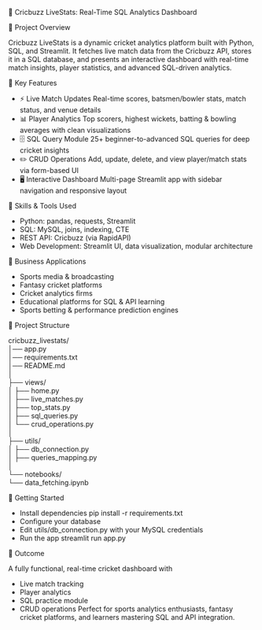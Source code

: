 🏏 Cricbuzz LiveStats: Real-Time SQL Analytics Dashboard

📌 Project Overview

Cricbuzz LiveStats is a dynamic cricket analytics platform built with Python, SQL, and Streamlit. It fetches live match data from the Cricbuzz API, stores it in a SQL database, and presents an interactive dashboard with real-time match insights, player statistics, and advanced SQL-driven analytics.

🚀 Key Features

- ⚡ Live Match Updates
Real-time scores, batsmen/bowler stats, match status, and venue details
- 📊 Player Analytics
Top scorers, highest wickets, batting & bowling averages with clean visualizations
- 🗄️ SQL Query Module
25+ beginner-to-advanced SQL queries for deep cricket insights
- ✏️ CRUD Operations
Add, update, delete, and view player/match stats via form-based UI
- 🖥️ Interactive Dashboard
Multi-page Streamlit app with sidebar navigation and responsive layout

🧰 Skills & Tools Used

- Python: pandas, requests, Streamlit
- SQL: MySQL, joins, indexing, CTE
- REST API: Cricbuzz (via RapidAPI)
- Web Development: Streamlit UI, data visualization, modular architecture

🏢 Business Applications

- Sports media & broadcasting
- Fantasy cricket platforms
- Cricket analytics firms
- Educational platforms for SQL & API learning
- Sports betting & performance prediction engines

📁 Project Structure

cricbuzz_livestats/                          
│── app.py                  
│── requirements.txt        
│── README.md                                            
│                                                                             
├── views/                  
│   ├── home.py         
│   ├── live_matches.py                        
│   ├── top_stats.py                          
│   ├── sql_queries.py                          
│   └── crud_operations.py                            
│                                                                                 
├── utils/                   
│   ├── db_connection.py                                                                               
│   ├── queries_mapping.py                                                                     
│                                                                                                         
└── notebooks/                                                                                                                                               
    └── data_fetching.ipynb

🧪 Getting Started

- Install dependencies
pip install -r requirements.txt
- Configure your database
- Edit utils/db_connection.py with your MySQL credentials
- Run the app
streamlit run app.py

🎯 Outcome

A fully functional, real-time cricket dashboard with
- Live match tracking
- Player analytics
- SQL practice module
- CRUD operations
Perfect for sports analytics enthusiasts, fantasy cricket platforms, and learners mastering SQL and API integration.
